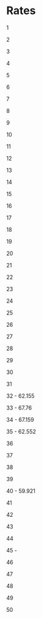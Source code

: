 # Rates

1

2

3

4

5

6

7

8

9

10

11

12

13

14

15

16

17

18

19

20

21

22

23

24

25

26

27

28

29

30

31

32 - 62.155

33 - 67.76

34 - 67.159

35 - 62.552

36

37

38

39

40 - 59.921

41

42

43

44

45 - 

46

47

48

49

50
